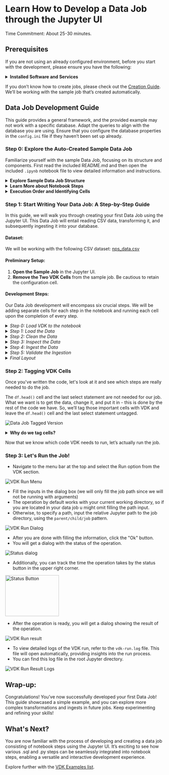 # Learn How to Develop a Data Job through the Jupyter UI
Time Commitment: About 25-30 minutes.

## Prerequisites

If you are not using an already configured environment,
before you start with the development, please ensure you have the following:

<details>
  <summary><b>Installed Software and Services</b></summary>

- **[vdk-jupyterlab-extension](https://github.com/vmware/versatile-data-kit/blob/main/projects/vdk-plugins/vdk-jupyter/vdk-jupyterlab-extension/README.md):** This extension integrates VDK with JupyterLab.
- **[vdk-notebook](https://github.com/vmware/versatile-data-kit/blob/main/projects/vdk-plugins/vdk-notebook/README.md):** Allows the execution of VDK jobs with notebooks.
- **[vdk-ipython](https://github.com/vmware/versatile-data-kit/blob/main/projects/vdk-plugins/vdk-ipython/README.md):** Loads VDK functionalities into IPython environments, allowing enhanced interaction.

</details>

If you don’t know how to create jobs, please check out the [Creation Guide](create_tutorial.md).
We’ll be working with the sample job that’s created automatically.

## Data Job Development Guide

This guide provides a general framework, and the provided example may not work with a specific database.
Adapt the queries to align with the database you are using.
Ensure that you configure the database properties in the `config.ini` file if they haven’t been set up already.

### Step 0: Explore the Auto-Created Sample Data Job

Familiarize yourself with the sample Data Job, focusing on its structure and components.
First read the included README.md and then open the included `.ipynb` notebook file to view detailed information and instructions.

<details>
  <summary><b>Explore Sample Data Job Structure</b></summary>

- Upon opening the file, observe cells containing sample information and instructional docstrings.
- **Configuration Cell:** Identify and run the configuration cell for VDK IPython as instructed, allowing VDK interaction within the notebook.
- **VDK Cells Examples:** Note two provided VDK cells illustrating basic usage and functionality.

  ![VDK Create Sample Job](images/sample-notebook-file.png)

</details>

<details>
  <summary><b>Learn More about Notebook Steps</b></summary>

#### Python Cells
Within the notebook, VDK provides an object — `job_input`, which has methods for:
- Executing queries
- Ingesting data
- Handling properties, and more.

To learn more about it, type `help(job_input)` in a Python cell.

#### SQL Cells
SQL-only cells can be created by starting the cell with `%%vdksql` magic. Properties and arguments within SQL cells are automatically replaced, for example `{db}`.

```ipython
%%vdksql
select * from {db}.sales
join {db}.marketing
using (sale_id)
```
</details>

<details>
  <summary><b>Execution Order and Identifying Cells</b></summary>

#### Tagging Cells with "vdk"
Cells can be tagged with "vdk". While this tag does not impact the development phase of the data job, it is crucial for subsequent automated operations, like a "VDK Run".

- **Impact of Tagging:** Only the cells critical to the data job should be tagged with "vdk". These tagged cells are essential during deployment and other execution processes.
- **Identifying VDK Cells:** They can be easily recognized by their unique color scheme, the presence of the VDK logo, and an exclusive numbering system.
- **Execution Order:** VDK cells in the notebook are executed according to their numbering when executing the notebook data job with VDK.
- **Untagged Cells:** Cells not tagged with "vdk" will be overlooked during deployment. They can be deleted as they are not essential to the data job's execution. However, removing VDK-tagged cells will alter the data job execution.

#### Sample Job Overview
In the sample job, there are two VDK cells, with the remaining ones being untagged.

![VDK Cells Sample Job](images/sample-notebook-file.png)

</details>

### Step 1: Start Writing Your Data Job: A Step-by-Step Guide

In this guide, we will walk you through creating your first Data Job using the Jupyter UI. This Data Job will entail reading CSV data, transforming it, and subsequently ingesting it into your database.

#### **Dataset:**
We will be working with the following CSV dataset: [nps_data.csv](https://raw.githubusercontent.com/duyguHsnHsn/nps-data/main/nps_data.csv)

#### **Preliminary Setup:**
1. **Open the Sample Job** in the Jupyter UI.
2. **Remove the Two VDK Cells** from the sample job. Be cautious to retain the configuration cell.

#### **Development Steps:**
Our Data Job development will encompass six crucial steps. We will be adding separate cells for each step in the notebook and running each cell upon the completion of every step.

<details>
  <summary><i>Step 0: Load VDK to the notebook</i></summary>

Before we start, we must initialize the VDK in our notebook. 
This prerequisite step ensures we have all the necessary configurations set for the subsequent steps.

![Data Job Configuration cell](images/configuration-cell.png)


</details>

<details>
  <summary><i>Step 1: Load the Data</i></summary>

In the first step, we will load the data from the provided CSV link as a DataFrame.

```
import pandas as pd
# Read the data
url = "https://raw.githubusercontent.com/duyguHsnHsn/nps-data/main/nps_data.csv"
df = pd.read_csv(url)
```

</details>

<details>
  <summary><i>Step 2: Clean the Data</i></summary>

Next, we will remove any dirty test data from the DataFrame to clean our dataset.

```
df = df[df['User'] != 'testuser']
```

</details>

<details>
  <summary><i>Step 3: Inspect the Data</i></summary>
Post-cleaning, we will inspect the first few rows of our DataFrame to ensure the data is in the correct format and has been cleaned properly.

```
df.head()
```

</details>

<details>
  <summary><i>Step 4: Ingest the Data</i></summary>

Once satisfied with the cleanliness and structure of our data, we will ingest it using VDK's job_input.
In this step, additional parameters like collector_id can also be added if needed.

```
job_input.send_tabular_data_for_ingestion(
    df.itertuples(index=False),
    destination_table="nps_data",
    column_names=df.columns.tolist()
)
```

</details>

<details>
  <summary><i>Step 5: Validate the Ingestion</i></summary>

Finally, to ensure the success of our Data Job, we will validate whether the data has been ingested successfully by querying our destination table and inspecting the ingested data.

```
%%vdksql
select * from nps_data
```

</details>

<details>
  <summary><i>Final Layout</i></summary>

Upon completion of all the steps, your notebook should resemble the following:

![Data Job First version](images/untagged-cells-job.png)

</details>


###  Step 2: Tagging VDK Cells

Once you've written the code, let's look at it and see which steps are really needed to do the job.

The `df.head()` cell and the last select statement are not needed for our job.
What we want is to get the data, change it, and put it in - this is done by the rest of the code we have.
So, we’ll tag those important cells with VDK and leave the `df.head()` cell and the last select statement untagged.

![Data Job Tagged Version](images/tagged-cells-job.png)

<details>
  <summary><b>Why do we tag cells?</b></summary>

Tagging the right cells with VDK makes sure that when we do "VDK Run" or when the job runs on a schedule, no extra code runs.
You can either delete the extra cells or leave them untagged.
For this guide, we’ll leave them untagged so you can see the difference between tagged and untagged cells.

Now, with everything clear, let’s run the job!
</details>

Now that we know which code VDK needs to run, let’s actually run the job.


### Step 3: Let's Run the Job!

- Navigate to the menu bar at the top and select the Run option from the VDK section.

![VDK Run Menu](images/run-menu.png)

- Fill the inputs in the dialog box (we will only fill the job path since we will not be running with arguments)
- The operation by default works with your current working directory, so if you are located in your data job u might omit filling the path input.
- Otherwise, to specify a path, input the relative Jupyter path to the job directory, using the `parent/child/job` pattern.

![VDK Run Dialog](images/run-dialog.png)

- After you are done with filling the information, click the "Ok" button.
- You will get a dialog with the status of the operation.

![Status dialog](images/run-status-dialog.png)

- Additionally, you can track the time the operation takes by the status button in the upper right corner.

<img src="images/vdk-status-button.png" alt="Status Button" width="170px" height="130px"/>


- After the operation is ready, you will get a dialog showing the result of the operation.

![VDK Run result](images/run-result-dialog.png)

- To view detailed logs of the VDK run, refer to the `vdk-run.log` file. This file will open automatically, providing insights into the run process.
- You can find this log file in the root Jupyter directory.

![VDK Run Result Logs](images/vdk-run-logs.png)

## Wrap-up:
Congratulations!
You’ve now successfully developed your first Data Job!
This guide showcased a simple example, and you can explore more complex transformations and ingests in future jobs.
Keep experimenting and refining your skills!


## What's Next?

You are now familiar with the process of developing and creating a data job consisting of notebook steps using the Jupyter UI.
It’s exciting to see how various .sql and .py steps can be seamlessly integrated into notebook steps, enabling a versatile and interactive development experience.

Explore further with the [VDK Examples list](https://github.com/vmware/versatile-data-kit/wiki/Examples).
